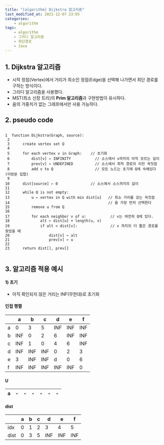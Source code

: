 ```yaml
---
title: "[algorithm] Dijkstra 알고리즘"
last_modified_at: 2021-12-07 23:05
categories:
    - algorithm
tags:
    - algorithm
    - 그리디 알고리즘
    - 최단경로
    - Java
---
```


## 1. Dijkstra 알고리즘

* 시작 정점(Vertex)에서 거리가 최소인 정점(Edge)을 선택해 나가면서 최단 경로를 구하는 방식이다. 
* 그리디 알고리즘을 사용했다.
* MST(최소 신장 트리)의 <strong>Prim 알고리즘</strong>과 구현방법이 유시하다.
* 음의 가중치가 없는 그래프에서만 사용 가능하다.

## 2. pseudo code

```text

1  function Dijkstra(Graph, source):
 2
 3      create vertex set Q
 4
 5      for each vertex v in Graph:    // 초기화
 6          dist[v] ← INFINITY           // 소스에서 v까지의 아직 모르는 길이
 7          prev[v] ← UNDEFINED          // 소스에서 최적 경로의 이전 꼭짓점
 8          add v to Q                   // 모든 노드는 초기에 Q에 속해있다 (미방문 집합)
 9
10      dist[source] ← 0               // 소스에서 소스까지의 길이
11
12      while Q is not empty:
13          u ← vertex in Q with min dist[u]   // 최소 거리를 갖는 꼭짓점
14                                             // 을 가장 먼저 선택한다
15          remove u from Q
16
17          for each neighbor v of u:           // v는 여전히 Q에 있다.
18              alt ← dist[u] + length(u, v)
19              if alt < dist[v]:               // v 까지의 더 짧은 경로를 찾았을 때
20                  dist[v] ← alt
21                  prev[v] ← u
22
23      return dist[], prev[]
        
```

## 3. 알고리즘 적용 예시

#### 1) 초기

* 아직 확인되지 않은 거리는 INF(무한대)로 초기화

#### 인접 행렬

||a|b|c|d|e|f
|--|--|--|--|--|--|--
|a|0|3|5|INF|INF|INF
|b|INF|0|2|6|INF|INF
|c|INF|1|0|4|6|INF
|d|INF|INF|INF|0|2|3
|e|3|INF|INF|d|0|6
|f|INF|INF|INF|INF|INF|0


#### U

|a|-|-|-|-|-|-
|--|--|--|--|--|--|--


#### dist

||a|b|c|d|e|f
|--|--|--|--|--|--|--
|idx|0|1|2|3|4|5
|dist|0|3|5|INF|INF|INF
